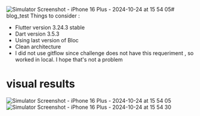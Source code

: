 ![Simulator Screenshot - iPhone 16 Plus - 2024-10-24 at 15 54 05](https://github.com/user-attachments/assets/4a03d76b-f36e-423b-83b4-79102c4bb90a)# blog_test
Things to consider :
- Flutter version 3.24.3 stable
- Dart version 3.5.3
- Using last version of Bloc
- Clean architecture
- I did not use gitflow since challenge does not have this requeriment , so worked in local. I hope that's not a problem

# visual results
![Simulator Screenshot - iPhone 16 Plus - 2024-10-24 at 15 54 05](https://github.com/user-attachments/assets/ee087153-001e-4e65-bb7c-c8b0119c6be0)
![Simulator Screenshot - iPhone 16 Plus - 2024-10-24 at 15 54 30](https://github.com/user-attachments/assets/8d071c01-6b9f-4d0d-842b-9b1e25adf104)
